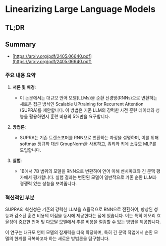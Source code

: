 # Linearizing Large Language Models
## TL;DR
## Summary
- [https://arxiv.org/pdf/2405.06640.pdf](https://arxiv.org/pdf/2405.06640.pdf)

### 주요 내용 요약

1. **서론 및 배경**:
   - 이 논문에서는 대규모 언어 모델(LLMs)을 순환 신경망(RNNs)으로 변환하는 새로운 접근 방식인 Scalable UPtraining for Recurrent Attention (SUPRA)를 제안합니다. 이 방법은 기존 LLM의 강력한 사전 훈련 데이터와 성능을 활용하면서 훈련 비용의 5%만을 요구합니다.

2. **방법론**:
   - SUPRA는 기존 트랜스포머를 RNN으로 변환하는 과정을 설명하며, 이를 위해 softmax 정규화 대신 GroupNorm을 사용하고, 쿼리와 키에 소규모 MLP를 도입합니다.

3. **실험**:
   - 1B에서 7B 범위의 모델을 RNN으로 변환하여 언어 이해 벤치마크와 긴 문맥 평가에서 평가합니다. 실험 결과는 변환된 모델이 일반적으로 기존 순환 LLM과 경쟁력 있는 성능을 보여줍니다.

### 혁신적인 부분
SUPRA의 혁신성은 기존의 강력한 LLM을 효율적으로 RNN으로 전환하여, 향상된 성능과 감소된 훈련 비용의 이점을 동시에 제공한다는 점에 있습니다. 이는 특히 메모리 효율성이 중요한 언어 및 다모달 모델에서 추론 비용을 절감할 수 있는 방법을 제공합니다.

이 연구는 대규모 언어 모델의 잠재력을 더욱 확장하며, 특히 긴 문맥 작업에서 순환 모델의 한계를 극복하고자 하는 새로운 방법론을 탐구합니다.